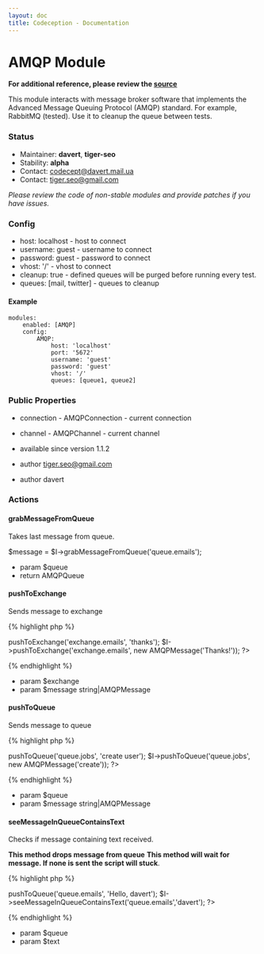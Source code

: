 ```yaml
---
layout: doc
title: Codeception - Documentation
---
```


# AMQP Module
**For additional reference, please review the [source](https://github.com/Codeception/Codeception/tree/master/src/Codeception/Module/AMQP.php)**


This module interacts with message broker software that implements
the Advanced Message Queuing Protocol (AMQP) standard. For example, RabbitMQ (tested).
Use it to cleanup the queue between tests.

### Status
* Maintainer: **davert**, **tiger-seo**
* Stability: **alpha**
* Contact: codecept@davert.mail.ua
* Contact: tiger.seo@gmail.com

*Please review the code of non-stable modules and provide patches if you have issues.*

### Config

* host: localhost - host to connect
* username: guest - username to connect
* password: guest - password to connect
* vhost: '/' - vhost to connect
* cleanup: true - defined queues will be purged before running every test.
* queues: [mail, twitter] - queues to cleanup

#### Example

    modules:
        enabled: [AMQP]
        config:
            AMQP:
                host: 'localhost'
                port: '5672'
                username: 'guest'
                password: 'guest'
                vhost: '/'
                queues: [queue1, queue2]

### Public Properties

* connection - AMQPConnection - current connection
* channel - AMQPChannel - current channel

 * available since version 1.1.2
 * author tiger.seo@gmail.com
 * author davert

### Actions


#### grabMessageFromQueue


Takes last message from queue.

$message = $I->grabMessageFromQueue('queue.emails');

 * param $queue
 * return AMQPQueue


#### pushToExchange


Sends message to exchange

{% highlight php %}

<?php
$I->pushToExchange('exchange.emails', 'thanks');
$I->pushToExchange('exchange.emails', new AMQPMessage('Thanks!'));
?>

{% endhighlight %}

 * param $exchange
 * param $message string|AMQPMessage


#### pushToQueue


Sends message to queue

{% highlight php %}

<?php
$I->pushToQueue('queue.jobs', 'create user');
$I->pushToQueue('queue.jobs', new AMQPMessage('create'));
?>

{% endhighlight %}

 * param $queue
 * param $message string|AMQPMessage


#### seeMessageInQueueContainsText


Checks if message containing text received.

**This method drops message from queue**
**This method will wait for message. If none is sent the script will stuck**.

{% highlight php %}

<?php
$I->pushToQueue('queue.emails', 'Hello, davert');
$I->seeMessageInQueueContainsText('queue.emails','davert');
?>

{% endhighlight %}

 * param $queue
 * param $text

